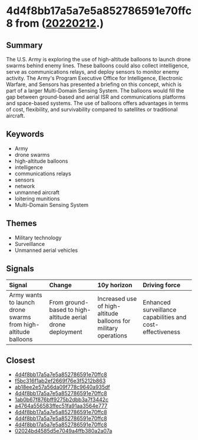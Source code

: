 # 4d4f8bb17a5a7e5a852786591e70ffc8 from ([20220212](https://kghosh.substack.com/p/20220212).)

## Summary

The U.S. Army is exploring the use of high-altitude balloons to launch drone swarms behind enemy lines. These balloons could also collect intelligence, serve as communications relays, and deploy sensors to monitor enemy activity. The Army's Program Executive Office for Intelligence, Electronic Warfare, and Sensors has presented a briefing on this concept, which is part of a larger Multi-Domain Sensing System. The balloons would fill the gap between ground-based and aerial ISR and communications platforms and space-based systems. The use of balloons offers advantages in terms of cost, flexibility, and survivability compared to satellites or traditional aircraft.

## Keywords

* Army
* drone swarms
* high-altitude balloons
* intelligence
* communications relays
* sensors
* network
* unmanned aircraft
* loitering munitions
* Multi-Domain Sensing System

## Themes

* Military technology
* Surveillance
* Unmanned aerial vehicles

## Signals

| Signal                                                        | Change                                                     | 10y horizon                                                     | Driving force                                             |
|:--------------------------------------------------------------|:-----------------------------------------------------------|:----------------------------------------------------------------|:----------------------------------------------------------|
| Army wants to launch drone swarms from high-altitude balloons | From ground-based to high-altitude aerial drone deployment | Increased use of high-altitude balloons for military operations | Enhanced surveillance capabilities and cost-effectiveness |

## Closest

* [4d4f8bb17a5a7e5a852786591e70ffc8](4d4f8bb17a5a7e5a852786591e70ffc8)
* [f5bc316f1ab2ef2669f76e3f5212b863](f5bc316f1ab2ef2669f76e3f5212b863)
* [ab18ee2e57a56da09f778c9640a935df](ab18ee2e57a56da09f778c9640a935df)
* [4d4f8bb17a5a7e5a852786591e70ffc8](4d4f8bb17a5a7e5a852786591e70ffc8)
* [1ab0b67f876bff9275b2dbb3a7f3442c](1ab0b67f876bff9275b2dbb3a7f3442c)
* [a4764a556583ffec51fa91aa3564e777](a4764a556583ffec51fa91aa3564e777)
* [4d4f8bb17a5a7e5a852786591e70ffc8](4d4f8bb17a5a7e5a852786591e70ffc8)
* [4d4f8bb17a5a7e5a852786591e70ffc8](4d4f8bb17a5a7e5a852786591e70ffc8)
* [4d4f8bb17a5a7e5a852786591e70ffc8](4d4f8bb17a5a7e5a852786591e70ffc8)
* [02024bd4585d5e7049a4ffb380a2a07a](02024bd4585d5e7049a4ffb380a2a07a)
